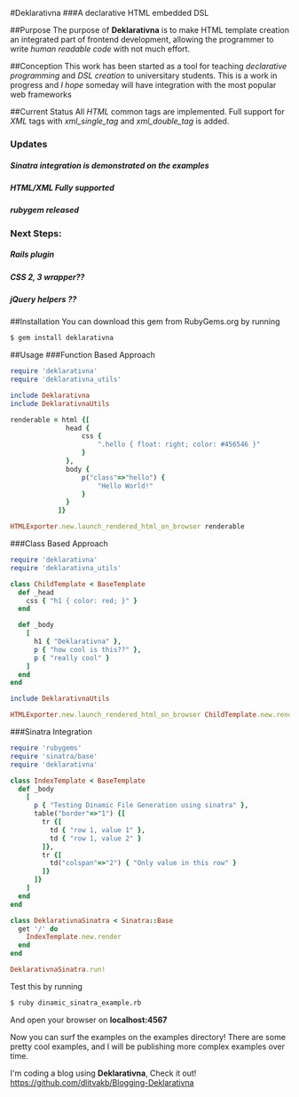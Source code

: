 #Deklarativna
###A declarative HTML embedded DSL

##Purpose
The purpose of **Deklarativna** is to make HTML template creation 
an integrated part of frontend development, allowing the programmer
to write *human readable code* with not much effort.

##Conception
This work has been started as a tool for teaching *declarative programming*
and *DSL creation* to universitary students.
This is a work in progress and *I hope* someday will have integration
with the most popular web frameworks

##Current Status
All *HTML* common tags are implemented.
Full support for *XML* tags with *xml_single_tag* and *xml_double_tag*
is added. 

### Updates
##### *Sinatra* integration is demonstrated on the examples
##### *HTML/XML* Fully supported
##### *rubygem* released

### **Next Steps:**
##### *Rails* plugin
##### *CSS 2, 3* wrapper??
##### *jQuery* helpers ??

##Installation
You can download this gem from RubyGems.org by running

```bash
$ gem install deklarativna
```

##Usage
###Function Based Approach

```ruby
require 'deklarativna'
require 'deklarativna_utils'

include Deklarativna
include DeklarativnaUtils

renderable = html {[
              head {
                  css {
                      ".hello { float: right; color: #456546 }"
                  }
              },
              body {
                  p("class"=>"hello") {
                      "Hello World!"
                  }
              }
            ]}

HTMLExporter.new.launch_rendered_html_on_browser renderable
```

###Class Based Approach

```ruby
require 'deklarativna'
require 'deklarativna_utils'

class ChildTemplate < BaseTemplate
  def _head
    css { "h1 { color: red; }" }
  end

  def _body
    [
      h1 { "Deklarativna" },
      p { "how cool is this??" },
      p { "really cool" }
    ]
  end
end

include DeklarativnaUtils

HTMLExporter.new.launch_rendered_html_on_browser ChildTemplate.new.render
```

###Sinatra Integration

```ruby
require 'rubygems'
require 'sinatra/base'
require 'deklarativna'

class IndexTemplate < BaseTemplate
  def _body
    [
      p { "Testing Dinamic File Generation using sinatra" },
      table("border"=>"1") {[
        tr {[
          td { "row 1, value 1" },
          td { "row 1, value 2" }
        ]},
        tr {[
          td("colspan"=>"2") { "Only value in this row" }
        ]}
      ]}
    ]
  end
end

class DeklarativnaSinatra < Sinatra::Base
  get '/' do
    IndexTemplate.new.render
  end
end

DeklarativnaSinatra.run!
```

Test this by running

```bash
$ ruby dinamic_sinatra_example.rb
```
And open your browser on **localhost:4567**

Now you can surf the examples on the examples directory!
There are some pretty cool examples, and I will be publishing more
complex examples over time.

I'm coding a blog using **Deklarativna**, Check it out! https://github.com/dlitvakb/Blogging-Deklarativna
